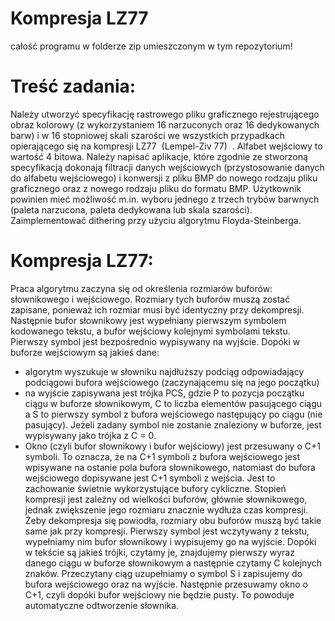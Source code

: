 # Kompresja LZ77
całość programu w folderze zip umieszczonym w tym repozytorium!

# Treść zadania:
Należy utworzyć specyfikację rastrowego pliku graficznego rejestrującego obraz kolorowy (z wykorzystaniem 16 narzuconych oraz 16 dedykowanych barw) i w 16 stopniowej skali szarości we wszystkich przypadkach opierającego się na kompresji LZ77 ​ (Lempel-Ziv 77) ​ . Alfabet wejściowy to wartość 4 bitowa. 
Należy napisać aplikacje, które zgodnie ze stworzoną specyfikacją dokonają filtracji danych wejściowych (przystosowanie danych do alfabetu wejściowego) i konwersji z pliku BMP do nowego rodzaju pliku graficznego oraz z nowego rodzaju pliku do formatu BMP. Użytkownik powinien mieć możliwość m.in. wyboru jednego z trzech trybów barwnych (paleta narzucona, paleta dedykowana lub skala szarości). 
 Zaimplementować dithering przy użyciu algorytmu Floyda-Steinberga. 
 
# Kompresja LZ77:
Praca algorytmu zaczyna się od określenia rozmiarów buforów: słownikowego i wejściowego. Rozmiary tych buforów muszą zostać zapisane, ponieważ ich rozmiar musi być identyczny przy dekompresji.
Następnie bufor słownikowy jest wypełniany pierwszym symbolem kodowanego tekstu, a bufor wejściowy kolejnymi symbolami tekstu. Pierwszy symbol jest bezpośrednio wypisywany na wyjście. Dopóki w buforze wejściowym są jakieś dane:
- algorytm wyszukuje w słowniku najdłuższy podciąg odpowiadający podciągowi bufora wejściowego (zaczynającemu się na jego początku)
- na wyjście zapisywana jest trójka PCS, gdzie P to pozycja początku ciągu w buforze słownikowym, C to liczba elementów pasującego ciągu a S to pierwszy symbol z bufora wejściowego następujący po ciągu (nie pasujący).
Jeżeli zadany symbol nie zostanie znaleziony w buforze, jest wypisywany jako trójka z C = 0.
- Okno (czyli bufor słownikowy i bufor wejściowy) jest przesuwany o C+1 symboli. To oznacza, że na C+1 symboli z bufora wejściowego jest wpisywane na ostanie pola bufora słownikowego, natomiast do bufora wejściowego dopisywane jest C+1 symboli z wejścia. Jest to zachowanie świetnie wykorzystujące bufory cykliczne.
Stopień kompresji jest zależny od wielkości buforów, głównie słownikowego, jednak zwiększenie jego rozmiaru znacznie wydłuża czas kompresji.
Żeby dekompresja się powiodła, rozmiary obu buforów muszą być takie same jak przy kompresji. Pierwszy symbol jest wczytywany z tekstu, wypełniamy nim bufor słownikowy i wypisujemy go na wyjście.
Dopóki w tekście są jakieś trójki, czytamy je, znajdujemy pierwszy wyraz danego ciągu w buforze słownikowym a następnie czytamy C kolejnych znaków. Przeczytany ciąg uzupełniamy o symbol S i zapisujemy do bufora wejściowego oraz na wyjście. Następnie przesuwamy okno o C+1, czyli dopóki bufor wejściowy nie będzie pusty. To powoduje automatyczne odtworzenie słownika.
